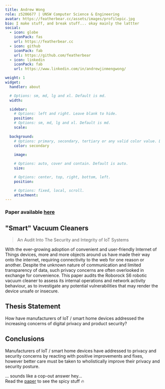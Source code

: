 ```yaml
---
title: Andrew Wong
role: z5206677 | UNSW Computer Science & Engineering
avatar: https://featherbear.cc/assets/images/profilepic.jpg
bio: I make stuff, and break stuff... okay mainly the lattter
social:
  - icon: globe
    iconPack: fas
    url: https://featherbear.cc
  - icon: github
    iconPack: fab
    url: https://github.com/featherbear
  - icon: linkedin
    iconPack: fab
    url: https://www.linkedin.com/in/andrewjinmengwong/

weight: 1
widget:
  handler: about

  # Options: sm, md, lg and xl. Default is md.
  width:

  sidebar:
    # Options: left and right. Leave blank to hide.
    position:
    # Options: sm, md, lg and xl. Default is md.
    scale:
  
  background:
    # Options: primary, secondary, tertiary or any valid color value. Default is primary.
    color: secondary
    
    image:

    # Options: auto, cover and contain. Default is auto.
    size:

    # Options: center, top, right, bottom, left.
    position:

    # Options: fixed, local, scroll.
    attachment: 
---
```


### Paper available [here](/docs/report/thesis-smart-vacuum-cleaners-z5206677.pdf)

## "Smart" Vacuum Cleaners

> An Audit Into The Security and Integrity of IoT Systems

With the ever-growing adoption of convenient and user-friendly Internet of Things devices, more and more objects around us have made their way onto the internet, requiring connectivity to the web for one reason or another. Despite the unknown nature of communication and limited transparency of data, such privacy concerns are often overlooked in exchange for convenience. This paper audits the Roborock S6 robotic vacuum cleaner to assess its internal operations and network activity behaviour, as to investigate any potential vulnerabilities that may render the device unsafe or insecure.

## Thesis Statement

How have manufacturers of IoT / smart home devices addressed the increasing concerns of digital privacy and product security?

## Conclusions

Manufacturers of IoT / smart home devices have addressed to privacy and security concerns by reacting with positive improvements and fixes, however better care must be taken to wholistically improve their privacy and security posture.

... sounds like a cop-out answer hey...  
Read the [paper](/docs/report/thesis-smart-vacuum-cleaners-z5206677.pdf) to see the spicy stuff 🔥
